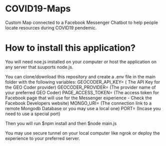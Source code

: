 # COVID19-Maps
Custom Map connected to a Facebook Messenger Chatbot to help people locate resources during COVID19 pendemic.

# How to install this application?
You will need noe.js installed on your computer or host the application on any server that suuports node.js.

You can clone/download this repository and create a .env file in the main folder with the following variables:
GEOCODER_API_KEY= ( The API Key for the GEO Coder provider)
GEOCODER_PROVIDER= (The provider name of your preferred GEO Coder)
PAGE_ACCESS_TOKEN= (The access token for Facebook page that will use for the Messenger experience - Check the Facebook Developers website)
MONGO_URI= (The connection link to a remote Mongodb Database or you may use a local one)
PORT= (Incase you need to use a special port)

Then you will run $npm install and then $node main.js

You may use secure tunnel on your local computer like ngrok or deploy the experience to your preferred server.
